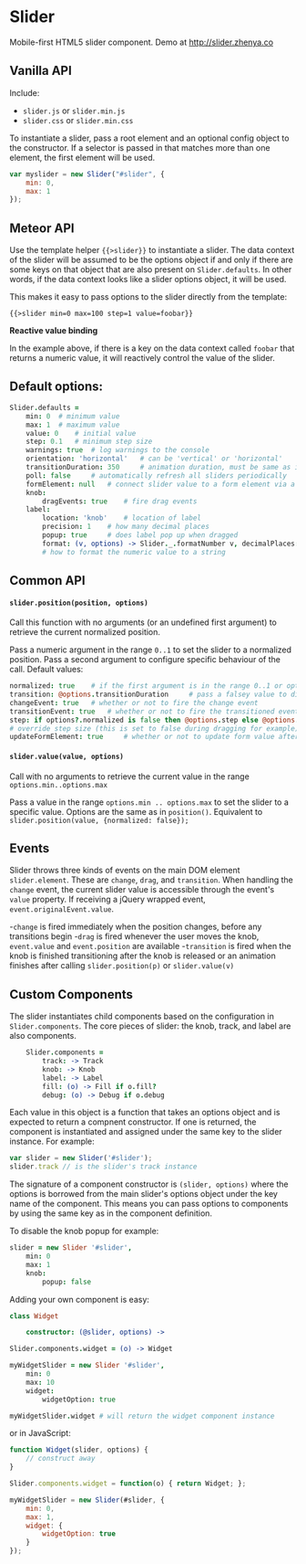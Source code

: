 # Slider
Mobile-first HTML5 slider component. Demo at http://slider.zhenya.co

## Vanilla API
Include:
- `slider.js` or `slider.min.js`
- `slider.css` or `slider.min.css`

To instantiate a slider, pass a root element and an optional config object to the constructor. If a selector is passed in that matches more than one element, the first element will be used.
``` js
var myslider = new Slider("#slider", {
	min: 0,
	max: 1
});
```

## Meteor API
Use the template helper `{{>slider}}` to instantiate a slider. The data context of the slider will be assumed to be the options object if and only if there are some keys on that object that are also present on `Slider.defaults`. In other words, if the data context looks like a slider options object, it will be used. 

This makes it easy to pass options to the slider directly from the template:
```
{{>slider min=0 max=100 step=1 value=foobar}}
```
**Reactive value binding**

In the example above, if there is a key on the data context called `foobar` that returns a numeric value, it will reactively control the value of the slider.

## Default options:
``` coffee
Slider.defaults = 
	min: 0	# minimum value
	max: 1 	# maximum value
	value: 0 	# initial value
	step: 0.1 	# minimum step size
	warnings: true	# log warnings to the console
	orientation: 'horizontal'	# can be 'vertical' or 'horizontal'
	transitionDuration: 350		# animation duration, must be same as in CSS
	poll: false		# automatically refresh all sliders periodically
	formElement: null	# connect slider value to a form element via a selector
	knob:
		dragEvents: true	# fire drag events
	label:
		location: 'knob'	# location of label
		precision: 1 	# how many decimal places
		popup: true		# does label pop up when dragged
		format: (v, options) -> Slider._.formatNumber v, decimalPlaces: options.precision
		# how to format the numeric value to a string
```

## Common API

#### `slider.position(position, options)`
Call this function with no arguments (or an undefined first argument) to retrieve the current normalized position.

Pass a numeric argument in the range `0..1` to set the slider to a normalized position. Pass a second argument to configure specific behaviour of the call. Default values:
``` coffee
normalized: true	# if the first argument is in the range 0..1 or options.min..options.max
transition: @options.transitionDuration 	# pass a falsey value to disable smooth transitions
changeEvent: true	# whether or not to fire the change event
transitionEvent: true	# whether or not to fire the transitioned event after the transition
step: if options?.normalized is false then @options.step else @options.step / (@options.max - @options.min)
# override step size (this is set to false during dragging for example)
updateFormElement: true 	# whether or not to update form value after the set 
```

#### `slider.value(value, options)`
Call with no arguments to retrieve the current value in the range `options.min..options.max`

Pass a value in the range `options.min .. options.max` to set the slider to a specific value. Options are the same as in `position()`. Equivalent to `slider.position(value, {normalized: false});`

## Events
Slider throws three kinds of events on the main DOM element `slider.element`. These are `change`, `drag`, and `transition`. When handling the `change` event, the current slider value is accessible through the event's `value` property. If receiving a jQuery wrapped event, `event.originalEvent.value`.

-`change` is fired immediately when the position changes, before any transitions begin
-`drag` is fired whenever the user moves the knob, `event.value` and `event.position` are available
-`transition` is fired when the knob is finished transitioning after the knob is released or an animation finishes after calling `slider.position(p)` or `slider.value(v)`

## Custom Components
The slider instantiates child components based on the configuration in `Slider.components`. The core pieces of slider: the knob, track, and label are also components.
``` coffee
	Slider.components =
		track: -> Track
		knob: -> Knob
		label: -> Label
		fill: (o) -> Fill if o.fill?
		debug: (o) -> Debug if o.debug
```

Each value in this object is a function that takes an options object and is expected to return a compnent constructor. If one is returned, the component is instantiated and assigned under the same key to the slider instance. For example:
``` js
var slider = new Slider('#slider');
slider.track // is the slider's track instance
```
The signature of a component constructor is `(slider, options)` where the options is borrowed from the main slider's options object under the key name of the component. This means you can pass options to components by using the same key as in the component definition.

To disable the knob popup for example:
``` coffee
slider = new Slider '#slider',
	min: 0
	max: 1
	knob:
		popup: false
```

Adding your own component is easy:
``` coffee
class Widget

	constructor: (@slider, options) ->

Slider.components.widget = (o) -> Widget

myWidgetSlider = new Slider '#slider',
	min: 0
	max: 10
	widget:
		widgetOption: true

myWidgetSlider.widget # will return the widget component instance
```
or in JavaScript:
``` js
function Widget(slider, options) {
	// construct away	
}

Slider.components.widget = function(o) { return Widget; };

myWidgetSlider = new Slider(#slider, {
	min: 0,
	max: 1,
	widget: {
		widgetOption: true
	}
});
```
